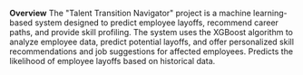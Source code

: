 **Overview**
The "Talent Transition Navigator" project is a machine learning-based system designed to predict employee layoffs, recommend career paths, and provide skill profiling. The system uses the XGBoost algorithm to analyze employee data, predict potential layoffs, and offer personalized skill recommendations and job suggestions for affected employees.
Predicts the likelihood of employee layoffs based on historical data.

